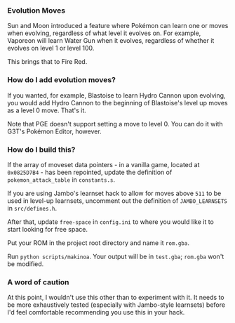 ### Evolution Moves

Sun and Moon introduced a feature where Pokémon can learn one or moves when evolving, regardless of what level it evolves on. For example, Vaporeon will learn Water Gun when it evolves, regardless of whether it evolves on level 1 or level 100.

This brings that to Fire Red.

### How do I add evolution moves?

If you wanted, for example, Blastoise to learn Hydro Cannon upon evolving, you would add Hydro Cannon to the beginning of Blastoise's level up moves as a level 0 move. That's it.

Note that PGE doesn't support setting a move to level 0. You can do it with G3T's Pokémon Editor, however.

### How do I build this?

If the array of moveset data pointers - in a vanilla game, located at `0x0825D7B4` - has been repointed, update the definition of `pokemon_attack_table` in `constants.s`.

If you are using Jambo's learnset hack to allow for moves above `511` to be used in level-up learnsets, uncomment out the definition of `JAMBO_LEARNSETS` in `src/defines.h`.

After that, update `free-space` in `config.ini` to where you would like it to start looking for free space.

Put your ROM in the project root directory and name it `rom.gba`.

Run `python scripts/makinoa`. Your output will be in `test.gba`; `rom.gba` won't be modified.

### A word of caution

At this point, I wouldn't use this other than to experiment with it. It needs to be more exhaustively tested (especially with Jambo-style learnsets) before I'd feel comfortable recommending you use this in your hack.

